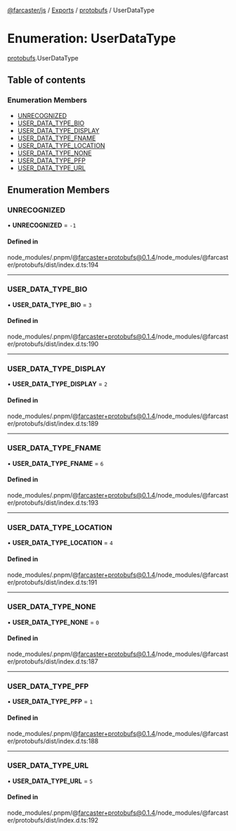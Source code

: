 [@farcaster/js](../README.md) / [Exports](../modules.md) / [protobufs](../modules/protobufs.md) / UserDataType

# Enumeration: UserDataType

[protobufs](../modules/protobufs.md).UserDataType

## Table of contents

### Enumeration Members

- [UNRECOGNIZED](protobufs.UserDataType.md#unrecognized)
- [USER\_DATA\_TYPE\_BIO](protobufs.UserDataType.md#user_data_type_bio)
- [USER\_DATA\_TYPE\_DISPLAY](protobufs.UserDataType.md#user_data_type_display)
- [USER\_DATA\_TYPE\_FNAME](protobufs.UserDataType.md#user_data_type_fname)
- [USER\_DATA\_TYPE\_LOCATION](protobufs.UserDataType.md#user_data_type_location)
- [USER\_DATA\_TYPE\_NONE](protobufs.UserDataType.md#user_data_type_none)
- [USER\_DATA\_TYPE\_PFP](protobufs.UserDataType.md#user_data_type_pfp)
- [USER\_DATA\_TYPE\_URL](protobufs.UserDataType.md#user_data_type_url)

## Enumeration Members

### UNRECOGNIZED

• **UNRECOGNIZED** = ``-1``

#### Defined in

node_modules/.pnpm/@farcaster+protobufs@0.1.4/node_modules/@farcaster/protobufs/dist/index.d.ts:194

___

### USER\_DATA\_TYPE\_BIO

• **USER\_DATA\_TYPE\_BIO** = ``3``

#### Defined in

node_modules/.pnpm/@farcaster+protobufs@0.1.4/node_modules/@farcaster/protobufs/dist/index.d.ts:190

___

### USER\_DATA\_TYPE\_DISPLAY

• **USER\_DATA\_TYPE\_DISPLAY** = ``2``

#### Defined in

node_modules/.pnpm/@farcaster+protobufs@0.1.4/node_modules/@farcaster/protobufs/dist/index.d.ts:189

___

### USER\_DATA\_TYPE\_FNAME

• **USER\_DATA\_TYPE\_FNAME** = ``6``

#### Defined in

node_modules/.pnpm/@farcaster+protobufs@0.1.4/node_modules/@farcaster/protobufs/dist/index.d.ts:193

___

### USER\_DATA\_TYPE\_LOCATION

• **USER\_DATA\_TYPE\_LOCATION** = ``4``

#### Defined in

node_modules/.pnpm/@farcaster+protobufs@0.1.4/node_modules/@farcaster/protobufs/dist/index.d.ts:191

___

### USER\_DATA\_TYPE\_NONE

• **USER\_DATA\_TYPE\_NONE** = ``0``

#### Defined in

node_modules/.pnpm/@farcaster+protobufs@0.1.4/node_modules/@farcaster/protobufs/dist/index.d.ts:187

___

### USER\_DATA\_TYPE\_PFP

• **USER\_DATA\_TYPE\_PFP** = ``1``

#### Defined in

node_modules/.pnpm/@farcaster+protobufs@0.1.4/node_modules/@farcaster/protobufs/dist/index.d.ts:188

___

### USER\_DATA\_TYPE\_URL

• **USER\_DATA\_TYPE\_URL** = ``5``

#### Defined in

node_modules/.pnpm/@farcaster+protobufs@0.1.4/node_modules/@farcaster/protobufs/dist/index.d.ts:192
